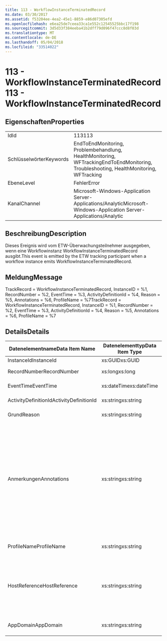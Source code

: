 ```yaml
---
title: 113 - WorkflowInstanceTerminatedRecord
ms.date: 03/30/2017
ms.assetid: f53204ee-4ea2-45e1-8859-e86d07305efd
ms.openlocfilehash: e6ea25de7ceea33ca1e552c12545525bbc17f198
ms.sourcegitcommit: 3d5d33f384eeba41b2dff79d096f47ccc8d8f03d
ms.translationtype: MT
ms.contentlocale: de-DE
ms.lasthandoff: 05/04/2018
ms.locfileid: "33514022"
---
```

# <a name="113---workflowinstanceterminatedrecord"></a><span data-ttu-id="f4ffe-102">113 - WorkflowInstanceTerminatedRecord</span><span class="sxs-lookup"><span data-stu-id="f4ffe-102">113 - WorkflowInstanceTerminatedRecord</span></span>
## <a name="properties"></a><span data-ttu-id="f4ffe-103">Eigenschaften</span><span class="sxs-lookup"><span data-stu-id="f4ffe-103">Properties</span></span>  
  
|||  
|-|-|  
|<span data-ttu-id="f4ffe-104">Id</span><span class="sxs-lookup"><span data-stu-id="f4ffe-104">Id</span></span>|<span data-ttu-id="f4ffe-105">113</span><span class="sxs-lookup"><span data-stu-id="f4ffe-105">113</span></span>|  
|<span data-ttu-id="f4ffe-106">Schlüsselwörter</span><span class="sxs-lookup"><span data-stu-id="f4ffe-106">Keywords</span></span>|<span data-ttu-id="f4ffe-107">EndToEndMonitoring, Problembehandlung, HealthMonitoring, WFTracking</span><span class="sxs-lookup"><span data-stu-id="f4ffe-107">EndToEndMonitoring, Troubleshooting, HealthMonitoring, WFTracking</span></span>|  
|<span data-ttu-id="f4ffe-108">Ebene</span><span class="sxs-lookup"><span data-stu-id="f4ffe-108">Level</span></span>|<span data-ttu-id="f4ffe-109">Fehler</span><span class="sxs-lookup"><span data-stu-id="f4ffe-109">Error</span></span>|  
|<span data-ttu-id="f4ffe-110">Kanal</span><span class="sxs-lookup"><span data-stu-id="f4ffe-110">Channel</span></span>|<span data-ttu-id="f4ffe-111">Microsoft-Windows-Application Server-Applications/Analytic</span><span class="sxs-lookup"><span data-stu-id="f4ffe-111">Microsoft-Windows-Application Server-Applications/Analytic</span></span>|  
  
## <a name="description"></a><span data-ttu-id="f4ffe-112">Beschreibung</span><span class="sxs-lookup"><span data-stu-id="f4ffe-112">Description</span></span>  
 <span data-ttu-id="f4ffe-113">Dieses Ereignis wird vom ETW-Überwachungsteilnehmer ausgegeben, wenn eine Workflowinstanz WorkflowInstanceTerminatedRecord ausgibt.</span><span class="sxs-lookup"><span data-stu-id="f4ffe-113">This event is emitted by the ETW tracking participant when a workflow instance emits WorkflowInstanceTerminatedRecord.</span></span>  
  
## <a name="message"></a><span data-ttu-id="f4ffe-114">Meldung</span><span class="sxs-lookup"><span data-stu-id="f4ffe-114">Message</span></span>  
 <span data-ttu-id="f4ffe-115">TrackRecord = WorkflowInstanceTerminatedRecord, InstanceID = %1, RecordNumber = %2, EventTime = %3, ActivityDefinitionId = %4, Reason = %5, Annotations = %6, ProfileName = %7</span><span class="sxs-lookup"><span data-stu-id="f4ffe-115">TrackRecord = WorkflowInstanceTerminatedRecord, InstanceID = %1, RecordNumber = %2, EventTime = %3, ActivityDefinitionId = %4, Reason = %5, Annotations = %6, ProfileName = %7</span></span>  
  
## <a name="details"></a><span data-ttu-id="f4ffe-116">Details</span><span class="sxs-lookup"><span data-stu-id="f4ffe-116">Details</span></span>  
  
|<span data-ttu-id="f4ffe-117">Datenelementname</span><span class="sxs-lookup"><span data-stu-id="f4ffe-117">Data Item Name</span></span>|<span data-ttu-id="f4ffe-118">Datenelementtyp</span><span class="sxs-lookup"><span data-stu-id="f4ffe-118">Data Item Type</span></span>|<span data-ttu-id="f4ffe-119">Beschreibung</span><span class="sxs-lookup"><span data-stu-id="f4ffe-119">Description</span></span>|  
|--------------------|--------------------|-----------------|  
|<span data-ttu-id="f4ffe-120">InstanceId</span><span class="sxs-lookup"><span data-stu-id="f4ffe-120">InstanceId</span></span>|<span data-ttu-id="f4ffe-121">xs:GUID</span><span class="sxs-lookup"><span data-stu-id="f4ffe-121">xs:GUID</span></span>|<span data-ttu-id="f4ffe-122">Die Instanz-ID für den Workflow.</span><span class="sxs-lookup"><span data-stu-id="f4ffe-122">The instance id for the workflow</span></span>|  
|<span data-ttu-id="f4ffe-123">RecordNumber</span><span class="sxs-lookup"><span data-stu-id="f4ffe-123">RecordNumber</span></span>|<span data-ttu-id="f4ffe-124">xs:long</span><span class="sxs-lookup"><span data-stu-id="f4ffe-124">xs:long</span></span>|<span data-ttu-id="f4ffe-125">Die Sequenznummer des ausgegebenen Datensatzes.</span><span class="sxs-lookup"><span data-stu-id="f4ffe-125">The sequence number of the emitted record</span></span>|  
|<span data-ttu-id="f4ffe-126">EventTime</span><span class="sxs-lookup"><span data-stu-id="f4ffe-126">EventTime</span></span>|<span data-ttu-id="f4ffe-127">xs:dateTime</span><span class="sxs-lookup"><span data-stu-id="f4ffe-127">xs:dateTime</span></span>|<span data-ttu-id="f4ffe-128">Die Zeit in UTC, als das Ereignis ausgegeben wurde.</span><span class="sxs-lookup"><span data-stu-id="f4ffe-128">The time in UTC when the event was emitted</span></span>|  
|<span data-ttu-id="f4ffe-129">ActivityDefinitionId</span><span class="sxs-lookup"><span data-stu-id="f4ffe-129">ActivityDefinitionId</span></span>|<span data-ttu-id="f4ffe-130">xs:string</span><span class="sxs-lookup"><span data-stu-id="f4ffe-130">xs:string</span></span>|<span data-ttu-id="f4ffe-131">Der Name der Stammaktivität im Workflow.</span><span class="sxs-lookup"><span data-stu-id="f4ffe-131">The name of the root activity in the workflow</span></span>|  
|<span data-ttu-id="f4ffe-132">Grund</span><span class="sxs-lookup"><span data-stu-id="f4ffe-132">Reason</span></span>|<span data-ttu-id="f4ffe-133">xs:string</span><span class="sxs-lookup"><span data-stu-id="f4ffe-133">xs:string</span></span>|<span data-ttu-id="f4ffe-134">Der Grund, aus dem der Workflow beendet wurde.</span><span class="sxs-lookup"><span data-stu-id="f4ffe-134">The reason the workflow was terminated</span></span>|  
|<span data-ttu-id="f4ffe-135">Anmerkungen</span><span class="sxs-lookup"><span data-stu-id="f4ffe-135">Annotations</span></span>|<span data-ttu-id="f4ffe-136">xs:string</span><span class="sxs-lookup"><span data-stu-id="f4ffe-136">xs:string</span></span>|<span data-ttu-id="f4ffe-137">Die Anmerkungen, die diesem Ereignis hinzugefügt wurden.</span><span class="sxs-lookup"><span data-stu-id="f4ffe-137">The annotations that were added to this event.</span></span>  <span data-ttu-id="f4ffe-138">Die Werte werden in einem XML-Element im Format gespeichert \<Elemente >\< Elementname = "AnnotationName" Type = "> AnnotationValue\</item > \< /items >.</span><span class="sxs-lookup"><span data-stu-id="f4ffe-138">The values are stored in an xml element in the format \<items>\< item  name = "annotationName" type="System.String">annotationValue\</item>\</items>.</span></span>  <span data-ttu-id="f4ffe-139">Wenn keine Anmerkungen angegeben werden, die Zeichenfolge enthält \<Elemente / >.</span><span class="sxs-lookup"><span data-stu-id="f4ffe-139">If no annotations are specified then the string contains \<items/>.</span></span> <span data-ttu-id="f4ffe-140">Die ETW-Ereignisgröße wird von der ETW-Puffergröße oder der maximalen Nutzlast für ein ETW-Ereignis beschränkt.</span><span class="sxs-lookup"><span data-stu-id="f4ffe-140">The ETW event size is limited by the ETW buffer size or the max payload for an ETW event.</span></span> <span data-ttu-id="f4ffe-141">Wenn die Größe des Ereignisses die ETW-Beschränkung überschreitet, und klicken Sie dann das Ereignis abgeschnitten, indem die Anmerkungen ausgelassen und der Anmerkungswert mit ersetzen \<Elemente >...  \< /items >.</span><span class="sxs-lookup"><span data-stu-id="f4ffe-141">If the size of the event exceeds the ETW limits, then the event is truncated by dropping the annotations and replacing the annotation value with \<items>...\</items>.</span></span>|  
|<span data-ttu-id="f4ffe-142">ProfileName</span><span class="sxs-lookup"><span data-stu-id="f4ffe-142">ProfileName</span></span>|<span data-ttu-id="f4ffe-143">xs:string</span><span class="sxs-lookup"><span data-stu-id="f4ffe-143">xs:string</span></span>|<span data-ttu-id="f4ffe-144">Der Name oder das Überwachungsprofil, das zur Ausgabe dieses Ereignisses geführt hat.</span><span class="sxs-lookup"><span data-stu-id="f4ffe-144">The name or the tracking profile that resulted in this event being emitted</span></span>|  
|<span data-ttu-id="f4ffe-145">HostReference</span><span class="sxs-lookup"><span data-stu-id="f4ffe-145">HostReference</span></span>|<span data-ttu-id="f4ffe-146">xs:string</span><span class="sxs-lookup"><span data-stu-id="f4ffe-146">xs:string</span></span>|<span data-ttu-id="f4ffe-147">Für im Internet gehostete Dienste identifiziert dieses Feld den Dienst in der Webhierarchie eindeutig.</span><span class="sxs-lookup"><span data-stu-id="f4ffe-147">For web hosted services, this field uniquely identifies the service in the web hierarchy.</span></span>  <span data-ttu-id="f4ffe-148">Das Format ist definiert als "Website Namen virtueller Anwendungspfad&#124;virtueller Dienstpfad&#124;ServiceName" Beispiel: "Default Web Site/CalculatorApplication&#124;/CalculatorService.svc&#124;CalculatorService"</span><span class="sxs-lookup"><span data-stu-id="f4ffe-148">Its format is defined as 'Web Site Name Application Virtual Path&#124;Service Virtual Path&#124;ServiceName' Example: 'Default Web Site/CalculatorApplication&#124;/CalculatorService.svc&#124;CalculatorService'</span></span>|  
|<span data-ttu-id="f4ffe-149">AppDomain</span><span class="sxs-lookup"><span data-stu-id="f4ffe-149">AppDomain</span></span>|<span data-ttu-id="f4ffe-150">xs:string</span><span class="sxs-lookup"><span data-stu-id="f4ffe-150">xs:string</span></span>|<span data-ttu-id="f4ffe-151">Die von AppDomain.CurrentDomain.FriendlyName zurückgegebene Zeichenfolge.</span><span class="sxs-lookup"><span data-stu-id="f4ffe-151">The string returned by AppDomain.CurrentDomain.FriendlyName.</span></span>|
